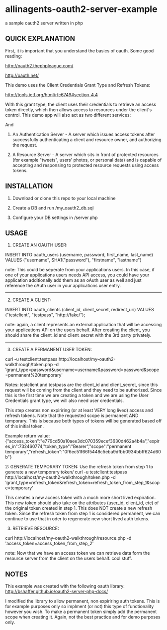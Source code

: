 allinagents-oauth2-server-example
=================================

a sample oauth2 server written in php

## QUICK EXPLANATION

First, it is important that you understand the basics of oauth. Some good reading:

http://oauth2.thephpleague.com/

http://oauth.net/

This demo uses the Client Credentials Grant Type and Refresh Tokens:

http://tools.ietf.org/html/rfc6749#section-4.4

With this grant type, the client uses their credentials to retrieve an access token directly, which then allows access to resources under the client's control. This demo app will also act as two different services:

And 

1. An Authentication Server - A server which issues access tokens after successfully authenticating a client and resource owner, and authorizing the request.

2. A Resource Server  - A server which sits in front of protected resources (for example "tweets", users' photos, or personal data) and is capable of accepting and responsing to protected resource requests using access tokens.

## INSTALLATION

1. Download or clone this repo to your local machine

2. Create a DB and run /my_oauth2_db.sql

3. Configure your DB settings in /server.php

## USAGE

1. CREATE AN OAUTH USER:

INSERT INTO oauth_users (username, password, first_name, last_name) VALUES ("username", SHA1("password"), "firstname", "lastname")

note: This could be seperate from your applications users. In this case, if one of your applications users needs API access, you could have your application additionally add them as an oAuth user as well and just reference the oAuth user in your applications user entry.

----------

2. CREATE A CLIENT:

INSERT INTO oauth_clients (client_id, client_secret, redirect_uri) VALUES ("testclient", "testpass", "http://fake/");

note: again, a client represents an external application that will be accessing your applications API on the users behalf. After creating the client, you should share the client_id and client_secret with the 3rd party privately.

----------

3. CREATE A PERMANENT USER TOKEN:

curl -u testclient:testpass http://localhost/my-oauth2-walkthrough/token.php -d 'grant_type=password&username=username&password=password&scope=permanent%20temporary'

Notes:
testclient and testpass are the client_id and client_secret, since this request will be coming from the client and they need to be authorized. Since this is the first time we are creating a token and we are using the User Credentials grant type, we will also need user credentials.

This step creates non expiriring (or at least VERY long lived) access and refresh tokens. Note that the requested scope is permanent AND temporary. This is because both types of tokens will be generated based off of this initial token.

Example return value:
{"access_token":"e779cd50a10aee3dc070359ecef3630d462a4b4a","expires_in":732460774,"token_type":"Bearer","scope":"permanent temporary","refresh_token":"0f6ec51f66f5448c5eba9dfbb0934bbff624d60b"}

2: GENERATE TEMPORARY TOKEN:
Use the refresh token from step 1 to generate a new temporary token/
curl -u testclient:testpass http://localhost/my-oauth2-walkthrough/token.php -d 'grant_type=refresh_token&refresh_token=refresh_token_from_step_1&scope=temporary'

This creates a new access token with a much more short lived expiration. This new token should also take on the attributes (user_id, client_id, etc) of the original token created in step 1. This does NOT create a new refresh token. Since the refresh token from step 1 is considered permanent, we can continue to use that in oder to regenerate new short lived auth tokens.


3. RETRIEVE RESOURCE:

curl http://localhost/my-oauth2-walkthrough/resource.php -d 'access_token=access_token_from_step_2'

note: Now that we have an access token we can retrieve data form the resource server from the client on the users behalf. cool stuff.

## NOTES

This example was created with the following oauth library:
http://bshaffer.github.io/oauth2-server-php-docs/

I modified the library to allow permanent, non expiriring auth tokens. This is for example purposes only so implment (or not) this type of functionality however you wish. To make a permanent token simply add the permanent scope when creating it. Again, not the best practice and for demo purposes only.
